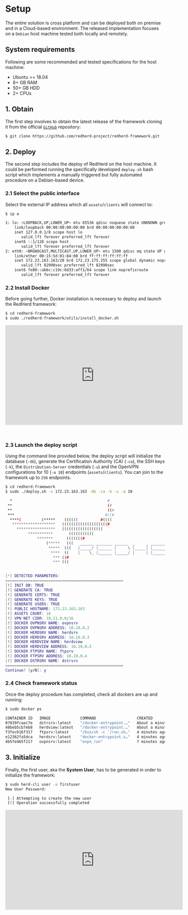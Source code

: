 # Setup

The entire solution is cross platform and can be deployed both on premise and in a Cloud-based environment. The released implementation focuses on a `Debian` host machine tested both locally and remotely.

## System requirements

Following are some recommended and tested specifications for the host machine:

- Ubuntu >= 18.04
- 8+ GB RAM
- 50+ GB HDD
- 2+ CPUs

## 1. Obtain

The first step involves to obtain the latest release of the framework cloning it from the official [`GitHub`](https://github.com/redherd-project/redherd-framework) repository:

```bash
$ git clone https://github.com/redherd-project/redherd-framework.git
```

## 2. Deploy

The second step includes the deploy of RedHerd on the host machine. It could be performed running the specifically developed `deploy.sh` bash script which implements a manually triggered but fully automated procedure on a Debian-based device.

### 2.1 Select the public interface

Select the external IP address which all `assets`/`clients` will connect to:

```bash
$ ip a

1: lo: <LOOPBACK,UP,LOWER_UP> mtu 65536 qdisc noqueue state UNKNOWN group default qlen 1000
    link/loopback 00:00:00:00:00:00 brd 00:00:00:00:00:00
    inet 127.0.0.1/8 scope host lo
       valid_lft forever preferred_lft forever
    inet6 ::1/128 scope host 
       valid_lft forever preferred_lft forever
2: eth0: <BROADCAST,MULTICAST,UP,LOWER_UP> mtu 1500 qdisc mq state UP group default qlen 1000
    link/ether 00:15:5d:01:84:00 brd ff:ff:ff:ff:ff:ff
    inet 172.23.163.163/20 brd 172.23.175.255 scope global dynamic noprefixroute eth0
       valid_lft 82990sec preferred_lft 82990sec
    inet6 fe80::ab6c:c19c:6d33:aff1/64 scope link noprefixroute 
       valid_lft forever preferred_lft forever
```

### 2.2 Install Docker

Before going further, Docker installation is necessary to deploy and launch the RedHerd framework:

```bash
$ cd redherd-framework
$ sudo ./redherd-framework/utils/install_docker.sh
```

<iframe width="560" height="315" src="https://www.youtube.com/embed/APJO3MQloLQ" title="YouTube video player" frameborder="0" allow="accelerometer; autoplay; clipboard-write; encrypted-media; gyroscope; picture-in-picture" style="margin-bottom: 30px;" allowfullscreen></iframe>

### 2.3 Launch the deploy script

Using the command line provided below, the deploy script will initialize the database (`-db`), generate the Certification Authority (CA) (`-ca`), the SSH keys (`-k`), the `Distribution-Server` credentials (`-u`) and the OpenVPN configurations for 10 (`-a 10`) endpoints (`assets`/`clients`). You can join to the framework up to `256` endpoints.

```bash
$ cd redherd-framework
$ sudo ./deploy.sh -s 172.23.163.163 -db -ca -k -u -a 10

  *                                          #                                          
 **                                          (#                                         
 **                                          ((#                                        
 ***                                        #((#                                        
  ****(         (*****    ((((((          #((((                                         
   *******************   ((((((((((((((((((((#                                          
     *****************   ((((((((((((((((((                                             
          ***********       (((((((((((                                                 
              *******      (((((((#                                                     
                  (*****   (((   ______ _______ ______  _     _ _______  ______ ______  
                   *****  (((   |_____/ |______ |     \ |_____| |______ |_____/ |     \ 
                    ****  ((    |    \_ |______ |_____/ |     | |______ |    \_ |_____/ 
                     *** ((#                                                            
                     *** (((                                                            
                                                                                        

[*] DETECTED PARAMETERS:
====================================================
[!] INIT DB: TRUE
[!] GENERATE CA: TRUE
[!] GENERATE CERTS: TRUE
[!] GENERATE KEYS: TRUE
[!] GENERATE USERS: TRUE
[!] PUBLIC HOSTNAME: 172.23.163.163
[!] ASSETS COUNT: 10
[!] VPN NET CIDR: 10.11.0.0/16
[!] DOCKER OVPNSRV NAME: ovpnsrv
[!] DOCKER OVPNSRV ADDRESS: 10.10.0.2
[!] DOCKER HERDSRV NAME: herdsrv
[!] DOCKER HERDSRV ADDRESS: 10.10.0.3
[!] DOCKER HERDVIEW NAME: herdview
[!] DOCKER HERDVIEW ADDRESS: 10.10.0.5
[!] DOCKER FTPSRV NAME: ftpsrv
[!] DOCKER FTPSRV ADDRESS: 10.10.0.4
[!] DOCKER DSTRSRV NAME: dstrsrv
====================================================
Continue? [y/N]: y

```

### 2.4 Check framework status

Once the deploy procedure has completed, check all dockers are up and running:

```bash
$ sudo docker ps

CONTAINER ID   IMAGE             COMMAND                  CREATED              STATUS              PORTS                                             NAMES
07839fcaec7e   dstrsrv:latest    "/docker-entrypoint.…"   About a minute ago   Up About a minute   80/tcp, 0.0.0.0:8443->443/tcp, :::8443->443/tcp   dstrsrv
48beb5cb7eb8   herdview:latest   "/docker-entrypoint.…"   About a minute ago   Up About a minute   80/tcp                                            herdview
f3fec616f317   ftpsrv:latest     "/bin/sh -c '/run.sh…"   4 minutes ago        Up 4 minutes        21/tcp, 30000-30009/tcp                           ftpsrv
e12362fa5dca   herdsrv:latest    "docker-entrypoint.s…"   4 minutes ago        Up 4 minutes        3000-3001/tcp                                     herdsrv
4b5fe465f217   ovpnsrv:latest    "ovpn_run"               7 minutes ago        Up 7 minutes        0.0.0.0:1194->1194/udp, :::1194->1194/udp         ovpnsrv
```

## 3. Initialize

Finally, the first user, aka the **System User**, has to be generated in order to initialize the framework:

```bash
$ sudo herd-cli user -a firstuser
New User Password: 

 [-] Attempting to create the new user 
 [!] Operation successfully completed 
```

<iframe width="560" height="315" src="https://www.youtube.com/embed/lYqn-kMNVWs" title="YouTube video player" frameborder="0" allow="accelerometer; autoplay; clipboard-write; encrypted-media; gyroscope; picture-in-picture" style="margin-bottom: 30px;" allowfullscreen></iframe>

